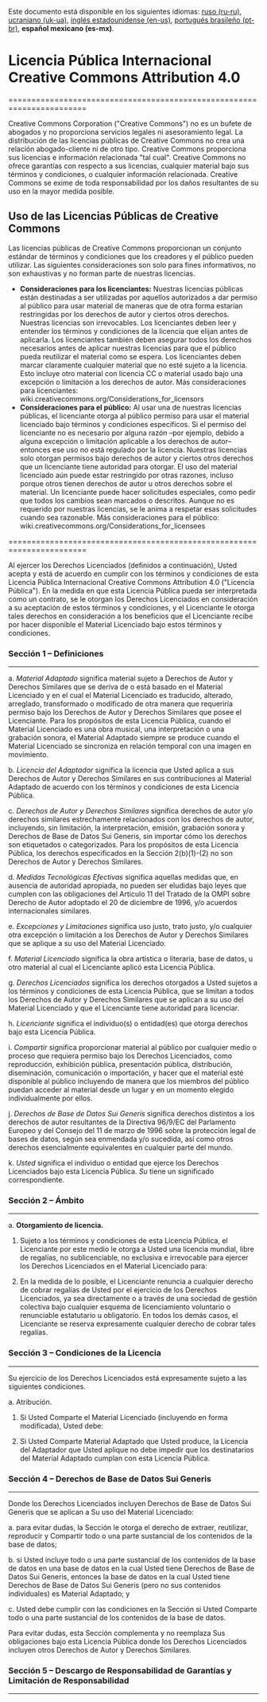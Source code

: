 Este documento está disponible en los siguientes idiomas: [ruso (ru-ru)](/docs/ASSETS_LICENSE_ru-ru.md), [ucraniano (uk-ua)](/docs/ASSETS_LICENSE_uk-ua.md), [inglés estadounidense (en-us)](/ASSETS_LICENSE.md), [portugués brasileño (pt-br)](/docs/ASSETS_LICENSE_pt-br.md), **español mexicano (es-mx)**.

# Licencia Pública Internacional Creative Commons Attribution 4.0

=======================================================================

Creative Commons Corporation ("Creative Commons") no es un bufete de abogados y no proporciona servicios legales ni asesoramiento legal. La distribución de las licencias públicas de Creative Commons no crea una relación abogado-cliente ni de otro tipo. Creative Commons proporciona sus licencias e información relacionada "tal cual". Creative Commons no ofrece garantías con respecto a sus licencias, cualquier material bajo sus términos y condiciones, o cualquier información relacionada. Creative Commons se exime de toda responsabilidad por los daños resultantes de su uso en la mayor medida posible.

## Uso de las Licencias Públicas de Creative Commons

Las licencias públicas de Creative Commons proporcionan un conjunto estándar de términos y condiciones que los creadores y el público pueden utilizar. Las siguientes consideraciones son solo para fines informativos, no son exhaustivas y no forman parte de nuestras licencias.

* **Consideraciones para los licenciantes:** Nuestras licencias públicas están destinadas a ser utilizadas por aquellos autorizados a dar permiso al público para usar material de maneras que de otra forma estarían restringidas por los derechos de autor y ciertos otros derechos. Nuestras licencias son irrevocables. Los licenciantes deben leer y entender los términos y condiciones de la licencia que elijan antes de aplicarla. Los licenciantes también deben asegurar todos los derechos necesarios antes de aplicar nuestras licencias para que el público pueda reutilizar el material como se espera. Los licenciantes deben marcar claramente cualquier material que no esté sujeto a la licencia. Esto incluye otro material con licencia CC o material usado bajo una excepción o limitación a los derechos de autor. Más consideraciones para licenciantes: wiki.creativecommons.org/Considerations_for_licensors
* **Consideraciones para el público:** Al usar una de nuestras licencias públicas, el licenciante otorga al público permiso para usar el material licenciado bajo términos y condiciones específicos. Si el permiso del licenciante no es necesario por alguna razón –por ejemplo, debido a alguna excepción o limitación aplicable a los derechos de autor– entonces ese uso no está regulado por la licencia. Nuestras licencias solo otorgan permisos bajo derechos de autor y ciertos otros derechos que un licenciante tiene autoridad para otorgar. El uso del material licenciado aún puede estar restringido por otras razones, incluso porque otros tienen derechos de autor u otros derechos sobre el material. Un licenciante puede hacer solicitudes especiales, como pedir que todos los cambios sean marcados o descritos. Aunque no es requerido por nuestras licencias, se le anima a respetar esas solicitudes cuando sea razonable. Más consideraciones para el público: wiki.creativecommons.org/Considerations_for_licensees

=======================================================================

Al ejercer los Derechos Licenciados (definidos a continuación), Usted acepta y está de acuerdo en cumplir con los términos y condiciones de esta Licencia Pública Internacional Creative Commons Attribution 4.0 ("Licencia Pública"). En la medida en que esta Licencia Pública pueda ser interpretada como un contrato, se le otorgan los Derechos Licenciados en consideración a su aceptación de estos términos y condiciones, y el Licenciante le otorga tales derechos en consideración a los beneficios que el Licenciante recibe por hacer disponible el Material Licenciado bajo estos términos y condiciones.

### Sección 1 – Definiciones

---

a. *Material Adaptado* significa material sujeto a Derechos de Autor y Derechos Similares que se deriva de o está basado en el Material Licenciado y en el cual el Material Licenciado es traducido, alterado, arreglado, transformado o modificado de otra manera que requeriría permiso bajo los Derechos de Autor y Derechos Similares que posee el Licenciante. Para los propósitos de esta Licencia Pública, cuando el Material Licenciado es una obra musical, una interpretación o una grabación sonora, el Material Adaptado siempre se produce cuando el Material Licenciado se sincroniza en relación temporal con una imagen en movimiento.

b. *Licencia del Adaptador* significa la licencia que Usted aplica a sus Derechos de Autor y Derechos Similares en sus contribuciones al Material Adaptado de acuerdo con los términos y condiciones de esta Licencia Pública.

c. *Derechos de Autor y Derechos Similares* significa derechos de autor y/o derechos similares estrechamente relacionados con los derechos de autor, incluyendo, sin limitación, la interpretación, emisión, grabación sonora y Derechos de Base de Datos Sui Generis, sin importar cómo los derechos son etiquetados o categorizados. Para los propósitos de esta Licencia Pública, los derechos especificados en la Sección 2(b)(1)-(2) no son Derechos de Autor y Derechos Similares.

d. *Medidas Tecnológicas Efectivas* significa aquellas medidas que, en ausencia de autoridad apropiada, no pueden ser eludidas bajo leyes que cumplen con las obligaciones del Artículo 11 del Tratado de la OMPI sobre Derecho de Autor adoptado el 20 de diciembre de 1996, y/o acuerdos internacionales similares.

e. *Excepciones y Limitaciones* significa uso justo, trato justo, y/o cualquier otra excepción o limitación a los Derechos de Autor y Derechos Similares que se aplique a su uso del Material Licenciado.

f. *Material Licenciado* significa la obra artística o literaria, base de datos, u otro material al cual el Licenciante aplicó esta Licencia Pública.

g. *Derechos Licenciados* significa los derechos otorgados a Usted sujetos a los términos y condiciones de esta Licencia Pública, que se limitan a todos los Derechos de Autor y Derechos Similares que se aplican a su uso del Material Licenciado y que el Licenciante tiene autoridad para licenciar.

h. *Licenciante* significa el individuo(s) o entidad(es) que otorga derechos bajo esta Licencia Pública.

i. *Compartir* significa proporcionar material al público por cualquier medio o proceso que requiera permiso bajo los Derechos Licenciados, como reproducción, exhibición pública, presentación pública, distribución, diseminación, comunicación o importación, y hacer que el material esté disponible al público incluyendo de manera que los miembros del público puedan acceder al material desde un lugar y en un momento elegido individualmente por ellos.

j. *Derechos de Base de Datos Sui Generis* significa derechos distintos a los derechos de autor resultantes de la Directiva 96/9/EC del Parlamento Europeo y del Consejo del 11 de marzo de 1996 sobre la protección legal de bases de datos, según sea enmendada y/o sucedida, así como otros derechos esencialmente equivalentes en cualquier parte del mundo.

k. *Usted* significa el individuo o entidad que ejerce los Derechos Licenciados bajo esta Licencia Pública. *Su* tiene un significado correspondiente.

### Sección 2 – Ámbito

---

a. **Otorgamiento de licencia.**

  1. Sujeto a los términos y condiciones de esta Licencia Pública, el Licenciante por este medio le otorga a Usted una licencia mundial, libre de regalías, no sublicenciable, no exclusiva e irrevocable para ejercer los Derechos Licenciados en el Material Licenciado para:
  
  2. En la medida de lo posible, el Licenciante renuncia a cualquier derecho de cobrar regalías de Usted por el ejercicio de los Derechos Licenciados, ya sea directamente o a través de una sociedad de gestión colectiva bajo cualquier esquema de licenciamiento voluntario o renunciable estatutario u obligatorio. En todos los demás casos, el Licenciante se reserva expresamente cualquier derecho de cobrar tales regalías.

### Sección 3 – Condiciones de la Licencia

---

Su ejercicio de los Derechos Licenciados está expresamente sujeto a las siguientes condiciones.

a. Atribución.

  1. Si Usted Comparte el Material Licenciado (incluyendo en forma modificada), Usted debe:
  
  2. Si Usted Comparte Material Adaptado que Usted produce, la Licencia del Adaptador que Usted aplique no debe impedir que los destinatarios del Material Adaptado cumplan con esta Licencia Pública.

### Sección 4 – Derechos de Base de Datos Sui Generis

---

Donde los Derechos Licenciados incluyen Derechos de Base de Datos Sui Generis que se aplican a Su uso del Material Licenciado:

a. para evitar dudas, la Sección le otorga el derecho de extraer, reutilizar, reproducir y Compartir todo o una parte sustancial de los contenidos de la base de datos;

b. si Usted incluye todo o una parte sustancial de los contenidos de la base de datos en una base de datos en la cual Usted tiene Derechos de Base de Datos Sui Generis, entonces la base de datos en la cual Usted tiene Derechos de Base de Datos Sui Generis (pero no sus contenidos individuales) es Material Adaptado; y

c. Usted debe cumplir con las condiciones en la Sección si Usted Comparte todo o una parte sustancial de los contenidos de la base de datos.

Para evitar dudas, esta Sección complementa y no reemplaza Sus obligaciones bajo esta Licencia Pública donde los Derechos Licenciados incluyen otros Derechos de Autor y Derechos Similares.

### Sección 5 – Descargo de Responsabilidad de Garantías y Limitación de Responsabilidad

---
